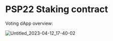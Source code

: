 # PSP22 Staking contract 

Voting dApp overview:

![Untitled_2023-04-12_17-40-02](https://user-images.githubusercontent.com/23283108/231543120-6c12d655-57a0-43d5-bfa4-c0e52c4c1c02.png)
